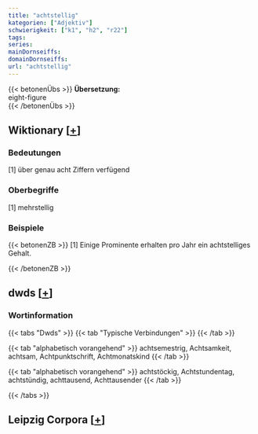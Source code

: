 ```yaml
---
title: "achtstellig"
kategorien: ["Adjektiv"]
schwierigkeit: ["k1", "h2", "r22"]
tags:
series:
mainDornseiffs:
domainDornseiffs:
url: "achtstellig"
---
```


{{< betonenÜbs >}}
**Übersetzung:**  
eight-figure  
{{< /betonenÜbs >}}

## Wiktionary [[+](https://de.wiktionary.org/wiki/achtstellig)]

### Bedeutungen
[1] über genau acht Ziffern verfügend  

### Oberbegriffe
[1] mehrstellig  

### Beispiele
{{< betonenZB >}}
[1] Einige Prominente erhalten pro Jahr ein achtstelliges Gehalt.  

{{< /betonenZB >}}


## dwds [[+](https://www.dwds.de/wb/achtstellig)]

### Wortinformation
{{< tabs "Dwds" >}}
{{< tab "Typische Verbindungen" >}}
{{< /tab >}}

{{< tab "alphabetisch vorangehend" >}}
achtsemestrig, Achtsamkeit, achtsam, Achtpunktschrift, Achtmonatskind
{{< /tab >}}

{{< tab "alphabetisch vorangehend" >}}
achtstöckig, Achtstundentag, achtstündig, achttausend, Achttausender
{{< /tab >}}

{{< /tabs >}}

## Leipzig Corpora [[+](https://corpora.uni-leipzig.de/en/res?word=achtstellig&corpusId=deu_newscrawl-public_2018)]

